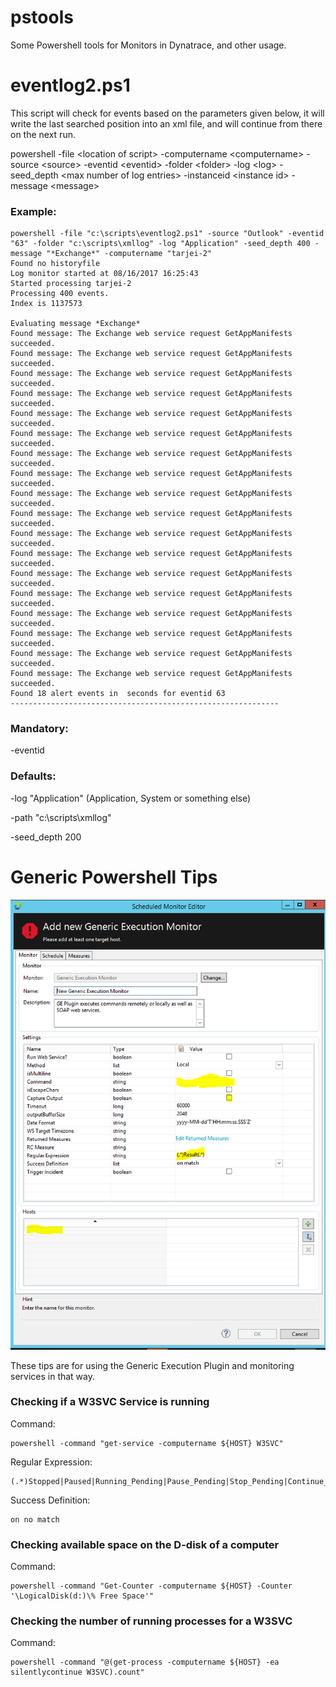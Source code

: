 # pstools
Some Powershell tools for Monitors in Dynatrace, and other usage.

# eventlog2.ps1
This script will check for events based on the parameters given below, it will write the last searched position into an xml file, and will continue from there on the next run.

powershell -file \<location of script\> -computername \<computername\> -source \<source\> -eventid \<eventid\> -folder \<folder\> -log \<log\> -seed_depth \<max number of log entries\> -instanceid \<instance id\> -message \<message\>

### Example:
```
powershell -file "c:\scripts\eventlog2.ps1" -source "Outlook" -eventid "63" -folder "c:\scripts\xmllog" -log "Application" -seed_depth 400 -message "*Exchange*" -computername "tarjei-2"
Found no historyfile
Log monitor started at 08/16/2017 16:25:43
Started processing tarjei-2
Processing 400 events.
Index is 1137573

Evaluating message *Exchange*
Found message: The Exchange web service request GetAppManifests succeeded.
Found message: The Exchange web service request GetAppManifests succeeded.
Found message: The Exchange web service request GetAppManifests succeeded.
Found message: The Exchange web service request GetAppManifests succeeded.
Found message: The Exchange web service request GetAppManifests succeeded.
Found message: The Exchange web service request GetAppManifests succeeded.
Found message: The Exchange web service request GetAppManifests succeeded.
Found message: The Exchange web service request GetAppManifests succeeded.
Found message: The Exchange web service request GetAppManifests succeeded.
Found message: The Exchange web service request GetAppManifests succeeded.
Found message: The Exchange web service request GetAppManifests succeeded.
Found message: The Exchange web service request GetAppManifests succeeded.
Found message: The Exchange web service request GetAppManifests succeeded.
Found message: The Exchange web service request GetAppManifests succeeded.
Found message: The Exchange web service request GetAppManifests succeeded.
Found message: The Exchange web service request GetAppManifests succeeded.
Found message: The Exchange web service request GetAppManifests succeeded.
Found message: The Exchange web service request GetAppManifests succeeded.
Found 18 alert events in  seconds for eventid 63
------------------------------------------------------------

```

### Mandatory:

-eventid

### Defaults:

-log "Application" (Application, System or something else)

-path "c:\scripts\xmllog"

-seed_depth 200

# Generic Powershell Tips
![Image of Generic Execution configuration](/images/generic_execution_01.png?raw=true "Optional Title")

These tips are for using the Generic Execution Plugin and monitoring services in that way. 

### Checking if a W3SVC Service is running
Command:
```
powershell -command "get-service -computername ${HOST} W3SVC"
```
Regular Expression:
```
(.*)Stopped|Paused|Running_Pending|Pause_Pending|Stop_Pending|Continue_Pending(.*)
```
Success Definition:
```
on no match
```

### Checking available space on the D-disk of a computer
Command:
```
powershell -command "Get-Counter -computername ${HOST} -Counter '\LogicalDisk(d:)\% Free Space'"
```

### Checking the number of running processes for a W3SVC
Command:
```
powershell -command "@(get-process -computername ${HOST} -ea silentlycontinue W3SVC).count"
```